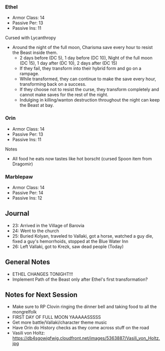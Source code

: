 ### Ethel

* Armor Class: 14
* Passive Per: 13
* Passive Ins: 11

Cursed with Lycanthropy

* Around the night of the full moon, Charisma save every hour to resist the Beast inside them.
  * 2 days before (DC 5), 1 day before (DC 10), Night of the full moon (DC 15), 1 day after (DC 10), 2 days after (DC 15)
  * If they fail, they transform into their hybrid form and go on a rampage.
  * While transformed, they can continue to make the save every hour, transforming back on a success.
  * If they choose not to resist the curse, they transform completely and cannot make saves for the rest of the night.
  * Indulging in killing/wanton destruction throughout the night can keep the Beast at bay.

### Orin

* Armor Class: 14
* Passive Per: 13
* Passive Ins: 11

Notes

* All food he eats now tastes like hot borscht (cursed Spoon item from Dragomir)

### Marblepaw

* Armor Class: 14
* Passive Per: 14
* Passive Ins: 12

## Journal

* 23: Arrived in the Village of Barovia
* 24: Went to the church
* 25: Buried Kolyan, traveled to Vallaki, got a horse, watched a guy die, fixed a guy's hemorrhoids, stopped at the Blue Water Inn
* 26: Left Vallaki, got to Krezk, saw dead people (Today)

## General Notes

* ETHEL CHANGES TONIGHT!!!
* Implement Path of the Beast only after Ethel's first transformation?

## Notes for Next Session

* Make sure to RP Clovin ringing the dinner bell and taking food to all the mongrelfolk
* FIRST DAY OF FULL MOON YAAAAASSSSS
* Get more battle/Vallaki/character theme music
* Have Orin do History checks as they come across stuff on the road
* Vasili von Holtz: https://db4sgowjqfwig.cloudfront.net/images/5363887/Vasili_von_Holtz.jpg
